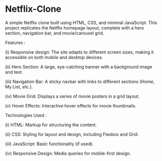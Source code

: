 # Netflix-Clone
A simple Netflix clone built using HTML, CSS, and minimal JavaScript. This project replicates the Netflix homepage layout, complete with a hero section, navigation bar, and movie/carousel grid.

Features :

(i) Responsive design: The site adapts to different screen sizes, making it accessible on both mobile and desktop devices.

(ii) Hero Section: A large, eye-catching banner with a background image and text.

(iii) Navigation Bar: A sticky navbar with links to different sections (Home, My List, etc.).

(iv) Movie Grid: Displays a series of movie posters in a grid layout.

(v) Hover Effects: Interactive hover effects for movie thumbnails.

Technologies Used :

(i) HTML: Markup for structuring the content.

(ii) CSS: Styling for layout and design, including Flexbox and Grid.

(iii) JavaScript: Basic functionality (if used).

(iv) Responsive Design: Media queries for mobile-first design.
